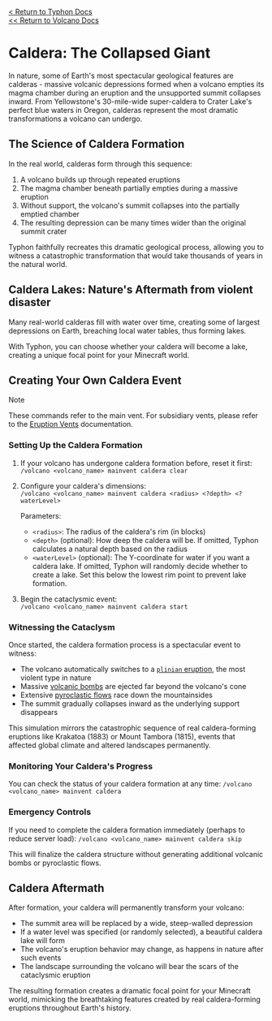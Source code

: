 [<  Return to Typhon Docs](/DOCS.md)  
[<< Return to Volcano Docs](./index.md)  

# Caldera: The Collapsed Giant

In nature, some of Earth's most spectacular geological features are calderas - massive volcanic depressions formed when a volcano empties its magma chamber during an eruption and the unsupported summit collapses inward. From Yellowstone's 30-mile-wide super-caldera to Crater Lake's perfect blue waters in Oregon, calderas represent the most dramatic transformations a volcano can undergo.

## The Science of Caldera Formation

In the real world, calderas form through this sequence:
1. A volcano builds up through repeated eruptions
2. The magma chamber beneath partially empties during a massive eruption
3. Without support, the volcano's summit collapses into the partially emptied chamber
4. The resulting depression can be many times wider than the original summit crater

Typhon faithfully recreates this dramatic geological process, allowing you to witness a catastrophic transformation that would take thousands of years in the natural world.

## Caldera Lakes: Nature's Aftermath from violent disaster

Many real-world calderas fill with water over time, creating some of largest depressions on Earth, breaching local water tables, thus forming lakes.

With Typhon, you can choose whether your caldera will become a lake, creating a unique focal point for your Minecraft world.

## Creating Your Own Caldera Event

> [!NOTE]  
> These commands refer to the main vent. For subsidiary vents, please refer to the [Eruption Vents](./vents.md#commands) documentation.

### Setting Up the Caldera Formation

1. If your volcano has undergone caldera formation before, reset it first:  
   `/volcano <volcano_name> mainvent caldera clear`

2. Configure your caldera's dimensions:  
   `/volcano <volcano_name> mainvent caldera <radius> <?depth> <?waterLevel>`

   Parameters:
   - `<radius>`: The radius of the caldera's rim (in blocks)
   - `<depth>` (optional): How deep the caldera will be. If omitted, Typhon calculates a natural depth based on the radius
   - `<waterLevel>` (optional): The Y-coordinate for water if you want a caldera lake. If omitted, Typhon will randomly decide whether to create a lake. Set this below the lowest rim point to prevent lake formation.

3. Begin the cataclysmic event:  
   `/volcano <volcano_name> mainvent caldera start`

### Witnessing the Cataclysm

Once started, the caldera formation process is a spectacular event to witness:

- The volcano automatically switches to a [`plinian` eruption](./eruption.md#plinian-eruptions-historys-most-catastrophic-volcanic-events), the most violent type in nature
- Massive [volcanic bombs](bombs.md) are ejected far beyond the volcano's cone
- Extensive [pyroclastic flows](ash.md#pyroclastic-flows) race down the mountainsides
- The summit gradually collapses inward as the underlying support disappears

This simulation mirrors the catastrophic sequence of real caldera-forming eruptions like Krakatoa (1883) or Mount Tambora (1815), events that affected global climate and altered landscapes permanently.

### Monitoring Your Caldera's Progress

You can check the status of your caldera formation at any time:
`/volcano <volcano_name> mainvent caldera`

### Emergency Controls

If you need to complete the caldera formation immediately (perhaps to reduce server load):
`/volcano <volcano_name> mainvent caldera skip`

This will finalize the caldera structure without generating additional volcanic bombs or pyroclastic flows.

## Caldera Aftermath

After formation, your caldera will permanently transform your volcano:

- The summit area will be replaced by a wide, steep-walled depression
- If a water level was specified (or randomly selected), a beautiful caldera lake will form
- The volcano's eruption behavior may change, as happens in nature after such events
- The landscape surrounding the volcano will bear the scars of the cataclysmic eruption

The resulting formation creates a dramatic focal point for your Minecraft world, mimicking the breathtaking features created by real caldera-forming eruptions throughout Earth's history.
